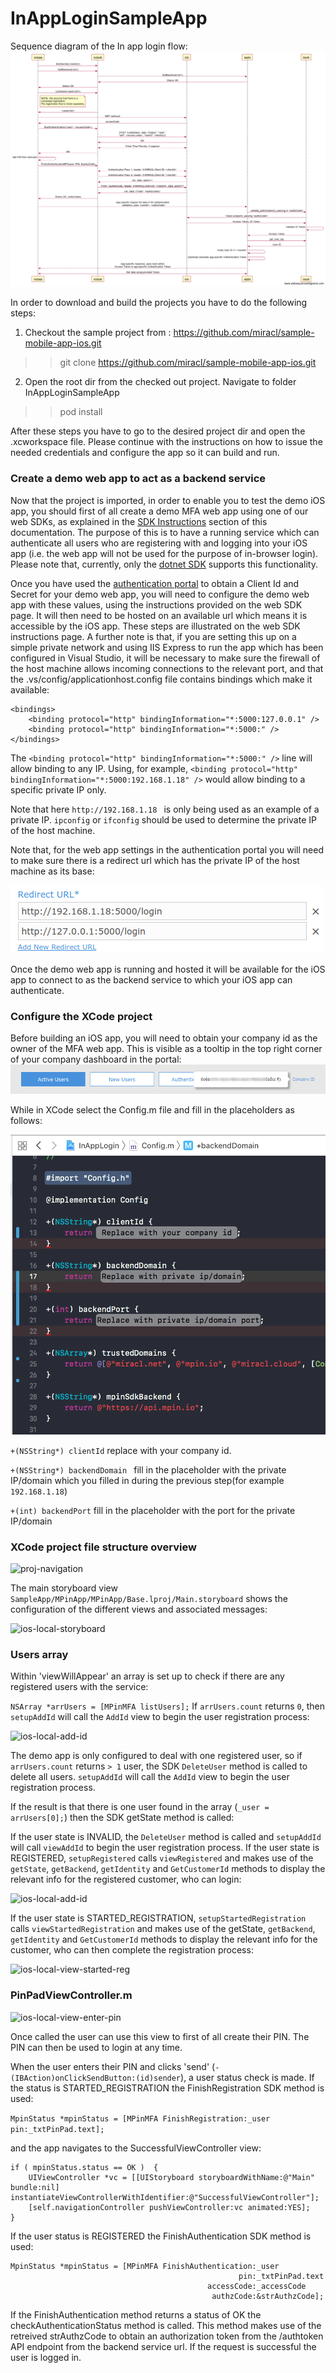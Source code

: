 
# InAppLoginSampleApp

Sequence diagram of the In app login flow:
![InAppLoginFlow](Docs/InAppLogin.png)

In order to download and build the projects you have to do the following steps:
1. Checkout the sample project from : https://github.com/miracl/sample-mobile-app-ios.git
>> git clone https://github.com/miracl/sample-mobile-app-ios.git
2. Open the root dir from the checked out project. Navigate to folder InAppLoginSampleApp
>> pod install

After these steps you have to go to the desired project dir and open the .xcworkspace file. Please continue with the instructions on how to issue the needed credentials and configure the app so it can build and run.


### Create a demo web app to act as a backend service

Now that the project is imported, in order to enable you to test the demo iOS app, you should first of all create a demo MFA web app using one of our web SDKs, as explained in the [SDK Instructions](https://devdocs.trust.miracl.cloud/mobile-sdk-instructions/) section of this documentation. The purpose of this is to have a running service which can authenticate all users who are registering with and logging into your iOS app (i.e. the web app will not be used for the purpose of in-browser login). Please note that, currently, only the [dotnet SDK](https://devdocs.trust.miracl.cloud/sdk-instructions/dotnet/) supports this functionality.

Once you have used the [authentication portal](https://trust.miracl.cloud/) to obtain a Client Id and Secret for your demo web app, you will need to configure the demo web app with these values, using the instructions provided on the web SDK page. It will then need to be hosted on an available url which means it is accessible by the iOS app. These steps are illustrated on the web SDK instructions page. A further note is that, if you are setting this up on a simple private network and using IIS Express to run the app which has been configured in Visual Studio, it will be necessary to make sure the firewall of the host machine allows incoming connections to the relevant port, and that the .vs/config/applicationhost.config file contains bindings which make it available:

```
<bindings>
    <binding protocol="http" bindingInformation="*:5000:127.0.0.1" />
    <binding protocol="http" bindingInformation="*:5000:" />
</bindings>
```

The `<binding protocol="http" bindingInformation="*:5000:" />` line will allow binding to any IP. Using, for example, `<binding protocol="http" bindingInformation="*:5000:192.168.1.18" />` would allow binding to a specific private IP only.

Note that here `http://192.168.1.18 ` is only being used as an example of a private IP. `ipconfig` or `ifconfig` should be used to determine the private IP of the host machine.

Note that, for the web app settings in the authentication portal you will need to make sure there is a redirect url which has the private IP of the host machine as its base:

![redirect-url-private-ip](Docs/redirect-url-private-ip.png)

Once the demo web app is running and hosted it will be available for the iOS app to connect to as the backend service to which your iOS app can authenticate.

### Configure the XCode project

Before building an iOS app, you will need to obtain your company id as the owner of the MFA web app. This is visible as a tooltip in the top right corner of your company dashboard in the portal:
![view-co-id](Docs/view-co-id.png)

While in XCode select the Config.m file and fill in the placeholders as follows:

![configm-placeholders](Docs/configm-placeholders.png)

```+(NSString*) clientId``` replace with your company id.

```+(NSString*) backendDomain ``` fill in the placeholder with the private IP/domain which you filled in during the previous step(for example `192.168.1.18`)

```+(int) backendPort``` fill in the placeholder with the port for the private IP/domain

### XCode project file structure overview
![proj-navigation](Docs/proj-navigation.png)

The main storyboard view ```SampleApp/MPinApp/MPinApp/Base.lproj/Main.storyboard``` shows the configuration of the different views and associated messages:

![ios-local-storyboard](Docs/ios-local-storyboard.png)

### Users array

Within 'viewWillAppear' an array is set up to check if there are any registered users with the service:

```NSArray *arrUsers = [MPinMFA listUsers];```
If ```arrUsers.count``` returns `0`, then `setupAddId` will call the `AddId` view to begin the user registration process:

![ios-local-add-id](Docs/ios-local-add-id.png)

The demo app is only configured to deal with one registered user, so if `arrUsers.count` returns `> 1` user, the SDK `DeleteUser` method is called to delete all users. `setupAddId` will call the `AddId` view to begin the user registration process.

If the result is that there is one user found in the array (`_user = arrUsers[0];`) then the SDK getState method is called:

If the user state is INVALID, the `DeleteUser` method is called and `setupAddId` will call `viewAddId` to begin the user registration process.
If the user state is REGISTERED, `setupRegistered` calls `viewRegistered` and makes use of the `getState`, `getBackend`, `getIdentity` and `GetCustomerId` methods to display the relevant info for the registered customer, who can login:

![ios-local-add-id](Docs/ios-local-add-id.png)

If the user state is STARTED_REGISTRATION, `setupStartedRegistration` calls `viewStartedRegistration` and makes use of the getState, `getBackend`, `getIdentity` and `GetCustomerId` methods to display the relevant info for the customer, who can then complete the registration process:

![ios-local-view-started-reg](Docs/ios-local-view-started-reg.png)


### PinPadViewController.m

![ios-local-view-enter-pin](Docs/ios-local-view-enter-pin.png)

Once called the user can use this view to first of all create their PIN. The PIN can then be used to login at any time.

When the user enters their PIN and clicks 'send' (`- (IBAction)onClickSendButton:(id)sender`), a user status check is made. If the status is STARTED_REGISTRATION the FinishRegistration SDK method is used:

`MpinStatus *mpinStatus = [MPinMFA FinishRegistration:_user pin:_txtPinPad.text];`

and the app navigates to the SuccessfulViewController view:

```
if ( mpinStatus.status == OK )  {
    UIViewController *vc = [[UIStoryboard storyboardWithName:@"Main" bundle:nil] instantiateViewControllerWithIdentifier:@"SuccessfulViewController"];
    [self.navigationController pushViewController:vc animated:YES];
}
```

If the user status is REGISTERED the FinishAuthentication SDK method is used:

```
MpinStatus *mpinStatus = [MPinMFA FinishAuthentication:_user
                                                   pin:_txtPinPad.text
                                            accessCode:_accessCode
                                             authzCode:&strAuthzCode];
```

If the FinishAuthentication method returns a status of OK the checkAuthenticationStatus method is called. This method makes use of the retreived strAuthzCode to obtain an authorization token from the /authtoken API endpoint from the backend service url. If the request is successful the user is logged in.
